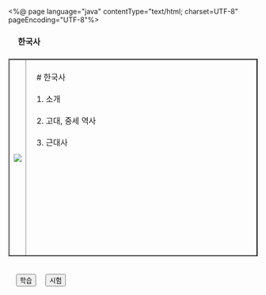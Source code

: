 <%@ page language="java" contentType="text/html; charset=UTF-8" pageEncoding="UTF-8"%>
<!DOCTYPE html>
<html>
<head>
<meta charset="UTF-8">
<title>histStart</title>
</head>
<body>
<h3>&nbsp;&nbsp;&nbsp;&nbsp;&nbsp;한국사<h3>

<table border="2" width="1200" height="400">
<tr>
	<td><img src="/histStudyPics/${studyNum}.png" width="${500}" height="${400}"/></td>
	<td style="vertical-align:top" width="700" height="400"><br>
		&nbsp;&nbsp; # 한국사<br><br>
		&nbsp;&nbsp; 1. 소개<br><br>
		&nbsp;&nbsp; 2. 고대, 중세 역사<br><br>
		&nbsp;&nbsp; 3. 근대사</td>
</tr>
</table><br>

<form action="/hist/choice">
&nbsp;&nbsp;&nbsp;
<input type="submit" value="학습" name="study">
&nbsp;&nbsp;&nbsp;
<input type="submit" value="시험" name="test">
</form>

</body>
</html>

